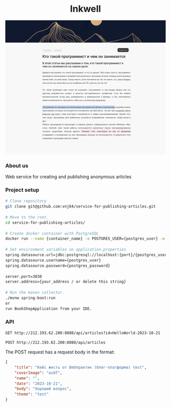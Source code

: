 ## <h1 align="center">Inkwell</h1>
<img src="readme_assets/project_page.png">

### About us
Web service for creating and publishing anonymous articles

### Project setup

```bash
# Clone repository
git clone git@github.com:vnj64/service-for-publishing-articles.git

# Move to the root.
cd service-for-publishing-articles/

# Create docker container with PostgreSQL
docker run --name {container_name} -e POSTGRES_USER={postgres_user} -e POSTGRES_PASSWORD={postgres_password} -p {port}:5432 -d postgres

# Set environment variables on application.properties
spring.datasource.url=jdbc:postgresql://localhost:{port}/{postgres_user}
spring.datasource.username={postgres_user}
spring.datasource.password={postgres_password}

server.port=3030
server.address={your_address / or delete this string}

# Run the maven collector.
./mvnw spring-boot:run
or
run BookShopApplication from your IDE.
```

### API
```http request
GET http://212.193.62.200:8080/api/articles?id=HelloWorld-2023-10-21
```
```http request
POST http://212.193.62.200:8080/api/articles
```
The POST request has a request body in the format:
```json
{
    "title": "Кейс жесть от Вебпрактик (блог-платформа) test",
    "coverImage": "asdf",
    "name": "",
    "date": "2023-10-21",
    "body": "Хороший вопрос",
    "theme": "test"
}
```